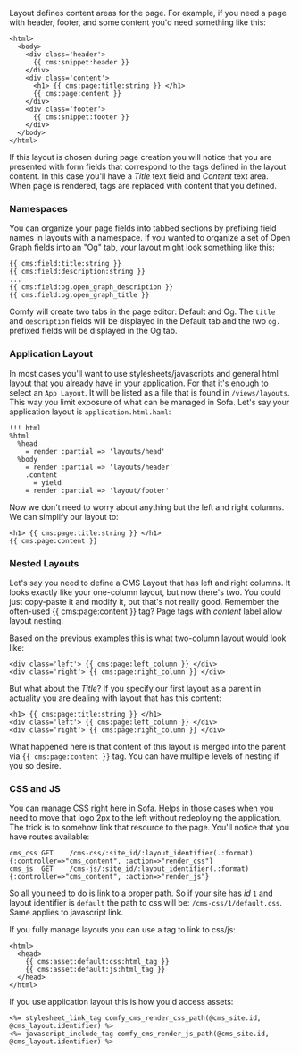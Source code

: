 Layout defines content areas for the page. For example, if you need a page with header, footer, and some content you'd need something like this:

    <html>
      <body>
        <div class='header'>
          {{ cms:snippet:header }}
        </div>
        <div class='content'>
          <h1> {{ cms:page:title:string }} </h1>
          {{ cms:page:content }}
        </div>
        <div class='footer'>
          {{ cms:snippet:footer }}
        </div>
      </body>
    </html>
    
If this layout is chosen during page creation you will notice that you are presented with form fields that correspond to the tags defined in the layout content. In this case you'll have a _Title_ text field and _Content_ text area. When page is rendered, tags are replaced with content that you defined.

### Namespaces

You can organize your page fields into tabbed sections by prefixing field names in layouts with a namespace. If you wanted to organize a set of Open Graph fields into an "Og" tab, your layout might look something like this:

    {{ cms:field:title:string }}
    {{ cms:field:description:string }}
    ...
    {{ cms:field:og.open_graph_description }}
    {{ cms:field:og.open_graph_title }}

Comfy will create two tabs in the page editor: Default and Og. The `title` and `description` fields will be displayed in the Default tab and the two `og.` prefixed fields will be displayed in the Og tab.

### Application Layout
In most cases you'll want to use stylesheets/javascripts and general html layout that you already have in your application. For that it's enough to select an `App Layout`. It will be listed as a file that is found in `/views/layouts`. This way you limit exposure of what can be managed in Sofa. Let's say your application layout is `application.html.haml`:

    !!! html
    %html
      %head
        = render :partial => 'layouts/head'
      %body
        = render :partial => 'layouts/header'
        .content
          = yield
        = render :partial => 'layout/footer'
    
Now we don't need to worry about anything but the left and right columns. We can simplify our layout to:
    
    <h1> {{ cms:page:title:string }} </h1>
    {{ cms:page:content }}

### Nested Layouts
Let's say you need to define a CMS Layout that has left and right columns. It looks exactly like your one-column layout, but now there's two. You could just copy-paste it and modify it, but that's not really good. Remember the often-used {{ cms:page:content }} tag? Page tags with _content_ label allow layout nesting.

Based on the previous examples this is what two-column layout would look like:
  
    <div class='left'> {{ cms:page:left_column }} </div>
    <div class='right'> {{ cms:page:right_column }} </div>
  
But what about the _Title_? If you specify our first layout as a parent in actuality you are dealing with layout that has this content:

    <h1> {{ cms:page:title:string }} </h1>
    <div class='left'> {{ cms:page:left_column }} </div>
    <div class='right'> {{ cms:page:right_column }} </div>
  
What happened here is that content of this layout is merged into the parent via `{{ cms:page:content }}` tag. You can have multiple levels of nesting if you so desire.

### CSS and JS
You can manage CSS right here in Sofa. Helps in those cases when you need to move that logo 2px to the left without redeploying the application. The trick is to somehow link that resource to the page. You'll notice that you have routes available:
    
    cms_css GET    /cms-css/:site_id/:layout_identifier(.:format) {:controller=>"cms_content", :action=>"render_css"}
    cms_js  GET    /cms-js/:site_id/:layout_identifier(.:format)  {:controller=>"cms_content", :action=>"render_js"}
    
So all you need to do is link to a proper path. So if your site has _id_ `1` and layout identifier is `default` the path to css will be: `/cms-css/1/default.css`. Same applies to javascript link.

If you fully manage layouts you can use a tag to link to css/js:

    <html>
      <head>
        {{ cms:asset:default:css:html_tag }}
        {{ cms:asset:default:js:html_tag }}
      </head>
    </html>
    
If you use application layout this is how you'd access assets:
  
    <%= stylesheet_link_tag comfy_cms_render_css_path(@cms_site.id, @cms_layout.identifier) %>
    <%= javascript_include_tag comfy_cms_render_js_path(@cms_site.id, @cms_layout.identifier) %>
